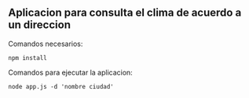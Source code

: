 ## Aplicacion para consulta el clima de acuerdo a un direccion

Comandos necesarios:

```
npm install
```

Comandos para ejecutar la aplicacion:

```
node app.js -d 'nombre ciudad'
```
